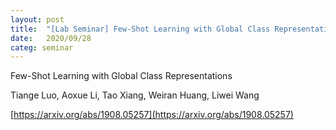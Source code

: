 ```yaml
---
layout: post
title:  "[Lab Seminar] Few-Shot Learning with Global Class Representations"
date:   2020/09/28
categ: seminar
---
```




Few-Shot Learning with Global Class Representations

Tiange Luo, Aoxue Li, Tao Xiang, Weiran Huang, Liwei Wang





[https://arxiv.org/abs/1908.05257](https://arxiv.org/abs/1908.05257)





 

